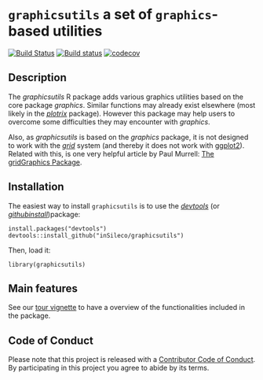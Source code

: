 `graphicsutils` a set of `graphics`-based utilities
===================================================

[![Build
Status](https://travis-ci.org/inSileco/graphicsutils.svg?branch=master)](https://travis-ci.org/inSileco/graphicsutils)
[![Build
status](https://ci.appveyor.com/api/projects/status/330p7f0djhpl998q?svg=true)](https://ci.appveyor.com/project/KevCaz/graphicsutils-qo99s)
[![codecov](https://codecov.io/gh/inSileco/graphicsutils/branch/master/graph/badge.svg)](https://codecov.io/gh/inSileco/graphicsutils)


Description
-----------

The *graphicsutils* R package adds various graphics utilities
based on the core package *graphics*.  Similar functions may already exist
elsewhere (most likely in the [*plotrix*](http://cran.r-project.org/web/packages/plotrix/index.html)
package). However this package may help users to overcome some difficulties they may encounter with *graphics*.

Also, as *graphicsutils* is based on the *graphics* package, it is not
designed to work with the
[*grid*](https://stat.ethz.ch/R-manual/R-devel/library/grid/html/grid-package.html)
system (and thereby it does not work with
[ggplot2](http://cran.r-project.org/web/packages/ggplot2/index.html)).
Related with this, is one very helpful article by Paul Murrell: [The
gridGraphics
Package](https://journal.r-project.org/archive/2015-1/murrell.pdf).




Installation
------------

The easiest way to install `graphicsutils` is to use the
[*devtools*](http://cran.r-project.org/web/packages/devtools/index.html)
(or [*githubinstall*](http://cran.r-project.org/web/packages/githubinstall/index.html))package:

    install.packages("devtools")
    devtools::install_github("inSileco/graphicsutils")

Then, load it:

    library(graphicsutils)



Main features
-------------

See our [tour vignette](http://insileco.github.io/graphicsutils/articles/overview.html) to have a overview of the functionalities included in the package.



Code of Conduct
---------------

Please note that this project is released with a [Contributor Code of Conduct](CONDUCT.md). By participating in this project you agree to abide by its terms.
